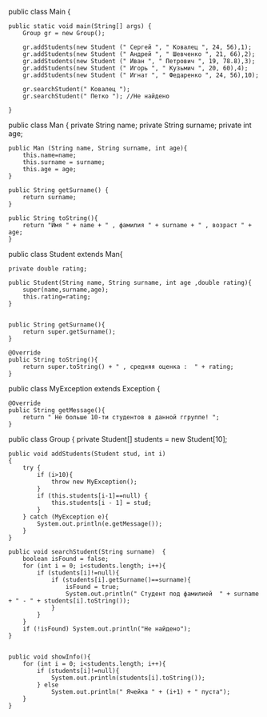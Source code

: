 public class Main {

    public static void main(String[] args) {
        Group gr = new Group();

        gr.addStudents(new Student (" Сергей ", " Ковалец ", 24, 56),1);
        gr.addStudents(new Student (" Андрей ", " Шевченко ", 21, 66),2);
        gr.addStudents(new Student (" Иван ", " Петрович ", 19, 78.8),3);
        gr.addStudents(new Student (" Игорь ", " Кузьмич ", 20, 60),4);
        gr.addStudents(new Student (" Игнат ", " Федаренко ", 24, 56),10);

        gr.searchStudent(" Ковалец ");
        gr.searchStudent(" Петко "); //Не найдено

    }


public class Man {
    private String name;
    private String surname;
    private int age;

    public Man (String name, String surname, int age){
        this.name=name;
        this.surname = surname;
        this.age = age;
    }

    public String getSurname() {
        return surname;
    }

    public String toString(){
        return "Имя " + name + " , фамилия " + surname + " , возраст " + age;
    }


public class Student extends Man{

    private double rating;

    public Student(String name, String surname, int age ,double rating){
        super(name,surname,age);
        this.rating=rating;
    }


    public String getSurname(){
        return super.getSurname();
    }

    @Override
    public String toString(){
        return super.toString() + " , средняя оценка :  " + rating;
    }


public class MyException extends Exception {

    @Override
    public String getMessage(){
        return " Не больше 10-ти студентов в данной ггруппе! ";
    }


public class Group {
    private Student[] students = new Student[10];

    public void addStudents(Student stud, int i)
    {
        try {
            if (i>10){
                throw new MyException();
            }
            if (this.students[i-1]==null) {
                this.students[i - 1] = stud;
            }
        } catch (MyException e){
            System.out.println(e.getMessage());
        }
    }

    public void searchStudent(String surname)  {
        boolean isFound = false;
        for (int i = 0; i<students.length; i++){
            if (students[i]!=null){
                if (students[i].getSurname()==surname){
                    isFound = true;
                    System.out.println(" Студент под фамилией  " + surname + " - " + students[i].toString());
                }
            }
        }
        if (!isFound) System.out.println("Не найдено");
    }


    public void showInfo(){
        for (int i = 0; i<students.length; i++){
            if (students[i]!=null){
                System.out.println(students[i].toString());
            } else
                System.out.println(" Ячейка " + (i+1) + " пуста");
        }
    }


